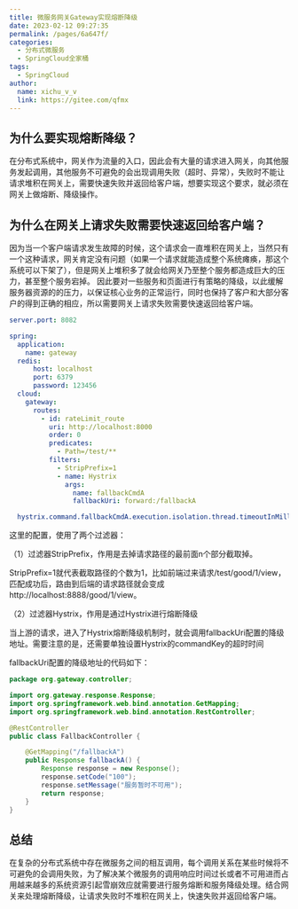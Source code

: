 ```yaml
---
title: 微服务网关Gateway实现熔断降级
date: 2023-02-12 09:27:35
permalink: /pages/6a647f/
categories:
  - 分布式微服务
  - SpringCloud全家桶
tags:
  - SpringCloud
author: 
  name: xichu_v_v
  link: https://gitee.com/qfmx
---
```



## 为什么要实现熔断降级？

在分布式系统中，网关作为流量的入口，因此会有大量的请求进入网关，向其他服务发起调用，其他服务不可避免的会出现调用失败（超时、异常），失败时不能让请求堆积在网关上，需要快速失败并返回给客户端，想要实现这个要求，就必须在网关上做熔断、降级操作。

## 为什么在网关上请求失败需要快速返回给客户端？

因为当一个客户端请求发生故障的时候，这个请求会一直堆积在网关上，当然只有一个这种请求，网关肯定没有问题（如果一个请求就能造成整个系统瘫痪，那这个系统可以下架了），但是网关上堆积多了就会给网关乃至整个服务都造成巨大的压力，甚至整个服务宕掉。
因此要对一些服务和页面进行有策略的降级，以此缓解服务器资源的的压力，以保证核心业务的正常运行，同时也保持了客户和大部分客户的得到正确的相应，所以需要网关上请求失败需要快速返回给客户端。

```yaml
server.port: 8082

spring:
  application:
    name: gateway
  redis:
      host: localhost
      port: 6379
      password: 123456
  cloud:
    gateway:
      routes:
        - id: rateLimit_route
          uri: http://localhost:8000
          order: 0
          predicates:
            - Path=/test/**
          filters:
            - StripPrefix=1
            - name: Hystrix
              args:
                name: fallbackCmdA
                fallbackUri: forward:/fallbackA

  hystrix.command.fallbackCmdA.execution.isolation.thread.timeoutInMilliseconds: 5000
```

这里的配置，使用了两个过滤器：

（1）过滤器StripPrefix，作用是去掉请求路径的最前面n个部分截取掉。

StripPrefix=1就代表截取路径的个数为1，比如前端过来请求/test/good/1/view，匹配成功后，路由到后端的请求路径就会变成http://localhost:8888/good/1/view。

（2）过滤器Hystrix，作用是通过Hystrix进行熔断降级

当上游的请求，进入了Hystrix熔断降级机制时，就会调用fallbackUri配置的降级地址。需要注意的是，还需要单独设置Hystrix的commandKey的超时时间

fallbackUri配置的降级地址的代码如下：

```java
package org.gateway.controller;

import org.gateway.response.Response;
import org.springframework.web.bind.annotation.GetMapping;
import org.springframework.web.bind.annotation.RestController;

@RestController
public class FallbackController {

    @GetMapping("/fallbackA")
    public Response fallbackA() {
        Response response = new Response();
        response.setCode("100");
        response.setMessage("服务暂时不可用");
        return response;
    }
}
```


## 总结

在复杂的分布式系统中存在微服务之间的相互调用，每个调用关系在某些时候将不可避免的会调用失败，为了解决某个微服务的调用响应时间过长或者不可用进而占用越来越多的系统资源引起雪崩效应就需要进行服务熔断和服务降级处理。结合网关来处理熔断降级，让请求失败时不堆积在网关上，快速失败并返回给客户端。

